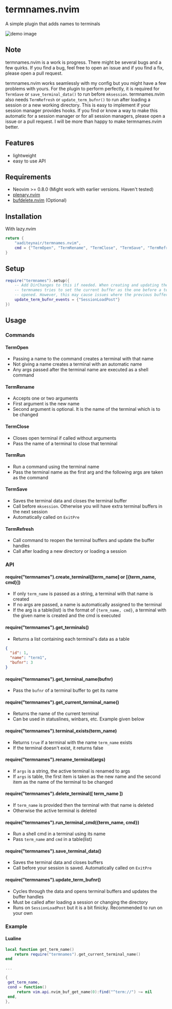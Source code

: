 # termnames.nvim

A simple plugin that adds names to terminals

![demo image](https://user-images.githubusercontent.com/85427178/224555211-99160423-dbd6-4df5-a8dd-7d3e8b1592c1.png)

## Note

termnames.nvim is a work is progress. There might be several bugs and a few quirks. If you find a bug, feel free to open an issue and if you find a fix, please open a pull request.

termnames.nvim works seamlessly with my config but you might have a few problems with yours. For the plugin to perform perfectly, it is required for `TermSave` or `save_terminal_data()` to run before `mksession`. termnames.nvim also needs `TermRefresh` or `update_term_bufnr()` to run after loading a session or a new working directory. This is easy to implement if your session manager provides hooks. If you find or know a way to make this automatic for a session manager or for all session managers, please open a issue or a pull request. I will be more than happy to make termnames.nvim better.

## Features

- lightweight
- easy to use API

## Requirements

- Neovim >= 0.8.0 (Might work with earlier versions. Haven't tested)
- [plenary.nvim](https://github.com/nvim-lua/plenary.nvim)
- [bufdelete.nvim](https://github.com/famiu/bufdelete.nvim) (Optional)

## Installation

With lazy.nvim

```lua
return {
    "aaditeynair/termnames.nvim",
    cmd = {"TermOpen", "TermRename", "TermClose", "TermSave", "TermRefresh"}
}
```

## Setup

```lua
require("termnames").setup({
    -- Add DirChanges to this if needed. When creating and updating the teminal info,
    -- termnames tries to set the current buffer as the one before a terminal was
    -- opened. However, this may cause issues where the previous buffer was deleted by say, a session manager.
    update_term_bufnr_events = {"SessionLoadPost"}
})
```

## Usage

### Commands

#### TermOpen

- Passing a name to the command creates a terminal with that name
- Not giving a name creates a terminal with an automatic name
- Any args passed after the terminal name are executed as a shell command

#### TermRename

- Accepts one or two arguments
- First argument is the new name
- Second argument is optional. It is the name of the terminal which is to be changed

#### TermClose

- Closes open terminal if called without arguments
- Pass the name of a terminal to close that terminal

#### TermRun

- Run a command using the terminal name
- Pass the terminal name as the first arg and the following args are taken as the command

#### TermSave

- Saves the terminal data and closes the terminal buffer
- Call before `mksession`. Otherwise you will have extra terminal buffers in the next session
- Automatically called on `ExitPre`

#### TermRefresh

- Call command to reopen the terminal buffers and update the buffer handles
- Call after loading a new directory or loading a session

### API

#### require("termnames").create_terminal([term_name] or [{term_name, cmd}])

- If only `term_name` is passed as a string, a terminal with that name is created
- If no args are passed, a name is automatically assigned to the terminal
- If the arg is a table(list) is the format of `{term_name, cmd}`, a terminal with the given name is created and the cmd is executed

#### require("termnames").get_terminals()

- Returns a list containing each terminal's data as a table

```json
{
  "id": 1,
  "name": "term1",
  "bufnr": 3
}
```

#### require("termnames").get_terminal_name(bufnr)

- Pass the `bufnr` of a terminal buffer to get its name

#### require("termnames").get_current_terminal_name()

- Returns the name of the current terminal
- Can be used in statuslines, winbars, etc. Example given below

#### require("termnames").terminal_exists(term_name)

- Returns `true` if a terminal with the name `term_name` exists
- If the terminal doesn't exist, it returns false

#### require("termnames").rename_terminal(args)

- If `args` is a string, the active terminal is renamed to args
- If `args` is table, the first item is taken as the new name and the second item as the name of the terminal to be changed

#### require("termnames").delete_terminal([ term_name ])

- If `term_name` is provided then the terminal with that name is deleted
- Otherwise the active terminal is deleted

#### require("termnames").run_terminal_cmd({term_name, cmd})

- Run a shell cmd in a terminal using its name
- Pass `term_name` and `cmd` in a table(list)

#### require("termnames").save_terminal_data()

- Saves the terminal data and closes buffers
- Call before your session is saved. Automatically called on `ExitPre`

#### require("termnames").update_term_bufnr()

- Cycles through the data and opens terminal buffers and updates the buffer handles
- Must be called after loading a session or changing the directory
- Runs on `SessionLoadPost` but it is a bit finicky. Recommended to run on your own

### Example

#### Lualine

```lua
local function get_term_name()
    return require("termnames").get_current_terminal_name()
end

...

{
 get_term_name,
 cond = function()
     return vim.api.nvim_buf_get_name(0):find("^term://") ~= nil
 end,
},

```
